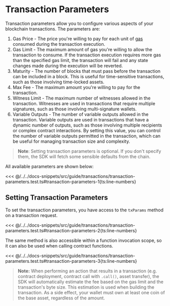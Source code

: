 # Transaction Parameters

Transaction parameters allow you to configure various aspects of your blockchain transactions. The parameters are:

1. Gas Price - The price you're willing to pay for each unit of [gas](https://docs.fuel.network/docs/intro/glossary/#gas) consumed during the transaction execution.
1. Gas Limit - The maximum amount of gas you're willing to allow the transaction to consume. If the transaction execution requires more gas than the specified gas limit, the transaction will fail and any state changes made during the execution will be reverted.
1. Maturity - The number of blocks that must pass before the transaction can be included in a block. This is useful for time-sensitive transactions, such as those involving time-locked assets.
1. Max Fee - The maximum amount you're willing to pay for the transaction.
1. Witness Limit - The maximum number of witnesses allowed in the transaction. Witnesses are used in transactions that require multiple signatures, such as those involving multi-signature wallets.
1. Variable Outputs - The number of variable outputs allowed in the transaction. Variable outputs are used in transactions that have a dynamic number of outputs, such as those involving multiple recipients or complex contract interactions. By setting this value, you can control the number of variable outputs permitted in the transaction, which can be useful for managing transaction size and complexity.

> **Note**: Setting transaction parameters is optional. If you don't specify them, the SDK will fetch some sensible defaults from the chain.

All available parameters are shown below:

<<< @/../../docs-snippets/src/guide/transactions/transaction-parameters.test.ts#transaction-parameters-1{ts:line-numbers}

## Setting Transaction Parameters

To set the transaction parameters, you have access to the `txParams` method on a transaction request.

<<< @/../../docs-snippets/src/guide/transactions/transaction-parameters.test.ts#transaction-parameters-2{ts:line-numbers}

The same method is also accessible within a function invocation scope, so it can also be used when calling contract functions.

<<< @/../../docs-snippets/src/guide/transactions/transaction-parameters.test.ts#transaction-parameters-3{ts:line-numbers}

> **Note:** When performing an action that results in a transaction (e.g. contract deployment, contract call with `.call()`, asset transfer), the SDK will automatically estimate the fee based on the gas limit and the transaction's byte size. This estimation is used when building the transaction. As a side effect, your wallet must own at least one coin of the base asset, regardless of the amount.
